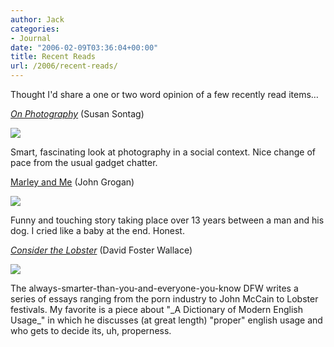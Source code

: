 ```yaml
---
author: Jack
categories:
- Journal
date: "2006-02-09T03:36:04+00:00"
title: Recent Reads
url: /2006/recent-reads/
---
```


Thought I'd share a one or two word opinion of a few recently read items&#8230; 

_[On Photography](http://www.amazon.com/gp/product/0312420099/qid=1139454653/sr=2-1/ref=pd_bbs_b_2_1/002-0380475-2045601?s=books&v=glance&n=283155)_ (Susan Sontag) 


![][2] 

Smart, fascinating look at photography in a social context. Nice change of pace from the usual gadget chatter. </p> 

[Marley and Me](http://www.amazon.com/gp/product/0060817089/) (John Grogan) 


![][3] 

Funny and touching story taking place over 13 years between a man and his dog. I cried like a baby at the end. Honest. </p> 

_[Consider the Lobster](http://www.amazon.com/gp/product/0316156116/)_ (David Foster Wallace) 


![][4] 

The always-smarter-than-you-and-everyone-you-know DFW writes a series of essays ranging from the porn industry to John McCain to Lobster festivals. My favorite is a piece about "\_A Dictionary of Modern English Usage\_" in which he discusses (at great length) "proper" english usage and who gets to decide its, uh, properness. </p>

 [2]: /files/on-photography.jpg
 [3]: /files/marley-and-me.jpg
 [4]: /files/lobster.jpg